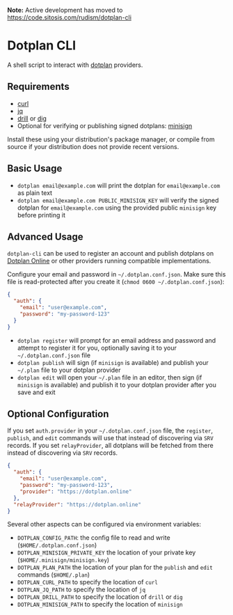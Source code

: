 **Note:** Active development has moved to https://code.sitosis.com/rudism/dotplan-cli

# Dotplan CLI

A shell script to interact with [dotplan](https://github.com/rudism/dotplan-online) providers.

## Requirements

- [curl](https://curl.se/)
- [jq](https://stedolan.github.io/jq/)
- [drill](https://www.nlnetlabs.nl/projects/ldns/about/) or [dig](https://www.isc.org/bind/)
- Optional for verifying or publishing signed dotplans: [minisign](https://jedisct1.github.io/minisign/)

Install these using your distribution's package manager, or compile from source if your distribution does not provide recent versions.

## Basic Usage

- `dotplan email@example.com` will print the dotplan for `email@example.com` as plain text
- `dotplan email@example.com PUBLIC_MINISIGN_KEY` will verify the signed dotplan for `email@example.com` using the provided public `minisign` key before printing it

## Advanced Usage

`dotplan-cli` can be used to register an account and publish dotplans on [Dotplan Online](https://dotplan.online) or other providers running compatible implementations.

Configure your email and password in `~/.dotplan.conf.json`. Make sure this file is read-protected after you create it (`chmod 0600 ~/.dotplan.conf.json`):

```json
{
  "auth": {
    "email": "user@example.com",
    "password": "my-password-123"
  }
}
```

- `dotplan register` will prompt for an email address and password and attempt to register it for you, optionally saving it to your `~/.dotplan.conf.json` file
- `dotplan publish` will sign (if `minisign` is available) and publish your `~/.plan` file to your dotplan provider
- `dotplan edit` will open your `~/.plan` file in an editor, then sign (if `minisign` is available) and publish it to your dotplan provider after you save and exit

## Optional Configuration

If you set `auth.provider` in your `~/.dotplan.conf.json` file, the `register`, `publish`, and `edit` commands will use that instead of discovering via `SRV` records. If you set `relayProvider`, all dotplans will be fetched from there instead of discovering via `SRV` records.

```json
{
  "auth": {
    "email": "user@example.com",
    "password": "my-password-123",
    "provider": "https://dotplan.online"
  },
  "relayProvider": "https://dotplan.online"
}
```

Several other aspects can be configured via environment variables:

- `DOTPLAN_CONFIG_PATH`: the config file to read and write (`$HOME/.dotplan.conf.json`)
- `DOTPLAN_MINISIGN_PRIVATE_KEY` the location of your private key (`$HOME/.minisign/minisign.key`)
- `DOTPLAN_PLAN_PATH` the location of your plan for the `publish` and `edit` commands (`$HOME/.plan`)
- `DOTPLAN_CURL_PATH` to specify the location of `curl`
- `DOTPLAN_JQ_PATH` to specify the location of `jq`
- `DOTPLAN_DRILL_PATH` to specify the location of `drill` or `dig`
- `DOTPLAN_MINISIGN_PATH` to specify the location of `minisign`
